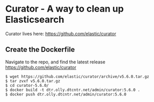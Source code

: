 # Curator - A way to clean up Elasticsearch

Curator lives here:
https://github.com/elastic/curator

## Create the Dockerfile

Navigate to the repo, and find the latest release
https://github.com/elastic/curator

```
$ wget https://github.com/elastic/curator/archive/v5.6.0.tar.gz
$ tar zvxf v5.6.0.tar.gz
$ cd curator-5.6.0/
$ docker build -t dtr.olly.dtcntr.net/admin/curator:5.6.0 .
$ docker push dtr.olly.dtcntr.net/admin/curator:5.6.0
```
